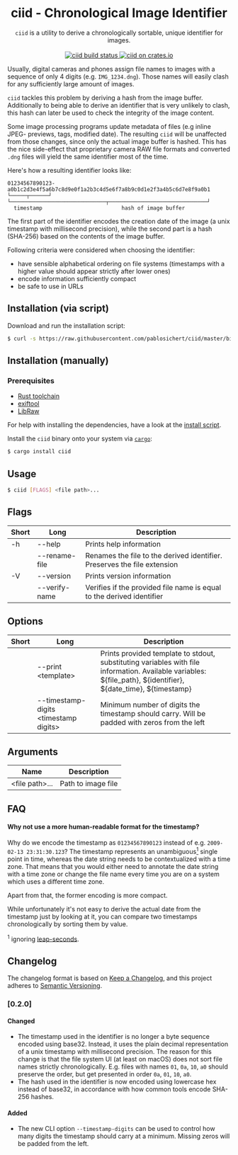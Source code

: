 <h1 align="center">
  ciid - Chronological Image Identifier
</h1>

<p align="center">
  <code>ciid</code> is a utility to derive a chronologically sortable, unique
  identifier for images.
  <br />
  <br/>
  <a href="https://github.com/pablosichert/ciid/actions">
    <img
      alt="ciid build status"
      src="https://img.shields.io/github/workflow/status/pablosichert/ciid/CI"
    />
  </a>
  <a href="https://crates.io/crates/ciid">
    <img
      alt="ciid on crates.io"
      src="https://img.shields.io/crates/v/ciid.svg"
    />
  </a>
</p>

Usually, digital cameras and phones assign file names to images with a sequence
of only 4 digits (e.g. `IMG_1234.dng`). Those names will easily clash for any
sufficiently large amount of images.

`ciid` tackles this problem by deriving a hash from the image buffer.
Additionally to being able to derive an identifier that is very unlikely to
clash, this hash can later be used to check the integrity of the image content.

Some image processing programs update metadata of files (e.g inline JPEG-
previews, tags, modified date). The resulting `ciid` will be unaffected from
those changes, since only the actual image buffer is hashed. This has the nice
side-effect that proprietary camera RAW file formats and converted `.dng` files
will yield the same identifier most of the time.

Here's how a resulting identifier looks like:

```
01234567890123-a0b1c2d3e4f5a6b7c8d9e0f1a2b3c4d5e6f7a8b9c0d1e2f3a4b5c6d7e8f9a0b1
└─────┬──────┘ └──────────────────────────────┬───────────────────────────────┘
  timestamp                         hash of image buffer
```

The first part of the identifier encodes the creation date of the image (a unix
timestamp with millisecond precision), while the second part is a hash (SHA-256)
based on the contents of the image buffer.

Following criteria were considered when choosing the identifier:

- have sensible alphabetical ordering on file systems (timestamps with a higher
  value should appear strictly after lower ones)
- encode information sufficiently compact
- be safe to use in URLs

## Installation (via script)

Download and run the installation script:

```bash
$ curl -s https://raw.githubusercontent.com/pablosichert/ciid/master/bin/install.sh | bash
```

## Installation (manually)

### Prerequisites

- [Rust toolchain](https://rustup.rs/)
- [exiftool](https://github.com/exiftool/exiftool)
- [LibRaw](https://github.com/LibRaw/LibRaw)

For help with installing the dependencies, have a look at the
[install script](https://github.com/pablosichert/ciid/blob/master/bin/install.sh).

Install the `ciid` binary onto your system via
[`cargo`](https://doc.rust-lang.org/cargo/commands/cargo-install.html):

```bash
$ cargo install ciid
```

## Usage

```bash
$ ciid [FLAGS] <file path>...
```

## Flags

| Short | Long          | Description                                                              |
| ----- | ------------- | ------------------------------------------------------------------------ |
| -h    | --help        | Prints help information                                                  |
|       | --rename-file | Renames the file to the derived identifier. Preserves the file extension |
| -V    | --version     | Prints version information                                               |
|       | --verify-name | Verifies if the provided file name is equal to the derived identifier    |

## Options

| Short | Long                                    | Description                                                                                                                                                    |
| ----- | --------------------------------------- | -------------------------------------------------------------------------------------------------------------------------------------------------------------- |
|       | --print \<template\>                    | Prints provided template to stdout, substituting variables with file information. Available variables: ${file_path}, ${identifier}, ${date_time}, ${timestamp} |
|       | --timestamp-digits \<timestamp digits\> | Minimum number of digits the timestamp should carry. Will be padded with zeros from the left                                                                   |

## Arguments

| Name             | Description        |
| ---------------- | ------------------ |
| \<file path\>... | Path to image file |

## FAQ

#### Why not use a more human-readable format for the timestamp?

Why do we encode the timestamp as `01234567890123` instead of e.g.
`2009-02-13 23:31:30.123`? The timestamp represents an
unambiguous<a href="#footnote-leap-seconds"><sup>1</sup></a> single point in
time, whereas the date string needs to be contextualized with a time zone. That
means that you would either need to annotate the date string with a time zone or
change the file name every time you are on a system which uses a different time
zone.

Apart from that, the former encoding is more compact.

While unfortunately it's not easy to derive the actual date from the timestamp
just by looking at it, you can compare two timestamps chronologically by sorting
them by value.

<sup id="footnote-leap-seconds">1</sup> ignoring
[leap-seconds](https://en.wikipedia.org/wiki/Leap_second).

## Changelog

The changelog format is based on
[Keep a Changelog](https://keepachangelog.com/en/1.0.0/), and this project
adheres to [Semantic Versioning](https://semver.org/spec/v2.0.0.html).

### [0.2.0]

#### Changed

- The timestamp used in the identifier is no longer a byte sequence encoded
  using base32. Instead, it uses the plain decimal representation of a unix
  timestamp with millisecond precision. The reason for this change is that the
  file system UI (at least on macOS) does not sort file names strictly
  chronologically. E.g. files with names `01`, `0a`, `10`, `a0` should preserve
  the order, but get presented in order `0a`, `01`, `10`, `a0`.
- The hash used in the identifier is now encoded using lowercase hex instead of
  base32, in accordance with how common tools encode SHA-256 hashes.

#### Added

- The new CLI option `--timestamp-digits` can be used to control how many digits
  the timestamp should carry at a minimum. Missing zeros will be padded from the
  left.
